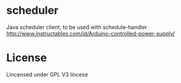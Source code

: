 # scheduler
Java scheduler client, to be used with schedule-handler   
http://www.instructables.com/id/Arduino-controlled-power-supply/
# License
Lincensed under GPL V3 lincese
